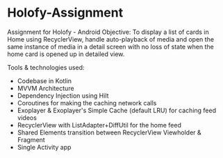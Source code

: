 # Holofy-Assignment
Assignment for Holofy - Android
Objective: To display a list of cards in Home using RecyclerView, handle auto-playback of media and open the same instance of media in a detail screen with no loss of state when the home card is opened up in detailed view.

Tools & technologies used:

- Codebase in Kotlin
- MVVM Architecture
- Dependency Injection using Hilt
- Coroutines for making the caching network calls
- Exoplayer & Exoplayer's Simple Cache (default LRU) for caching feed videos
- RecyclerView with ListAdapter+DiffUtil for the home feed
- Shared Elements transition between RecyclerView Viewholder & Fragment
- Single Activity app
